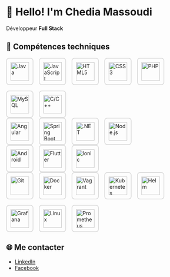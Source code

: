 # 👋 Hello! I'm **Chedia Massoudi**

Développeur **Full Stack**

## 🔧 Compétences techniques

<div style="display: flex; flex-wrap: wrap; gap: 15px;">
  <div style="border: 2px solid #ddd; padding: 10px; border-radius: 8px;">
    <img src="https://cdn.jsdelivr.net/npm/simple-icons@v8/icons/java.svg" alt="Java" title="Java" width="50" />
  </div>
  <div style="border: 2px solid #ddd; padding: 10px; border-radius: 8px;">
    <img src="https://cdn.jsdelivr.net/npm/simple-icons@v8/icons/javascript.svg" alt="JavaScript" title="JavaScript" width="50" />
  </div>
  <div style="border: 2px solid #ddd; padding: 10px; border-radius: 8px;">
    <img src="https://cdn.jsdelivr.net/npm/simple-icons@v8/icons/html5.svg" alt="HTML5" title="HTML5" width="50" />
  </div>
  <div style="border: 2px solid #ddd; padding: 10px; border-radius: 8px;">
    <img src="https://cdn.jsdelivr.net/npm/simple-icons@v8/icons/css3.svg" alt="CSS3" title="CSS3" width="50" />
  </div>
  <div style="border: 2px solid #ddd; padding: 10px; border-radius: 8px;">
    <img src="https://cdn.jsdelivr.net/npm/simple-icons@v8/icons/php.svg" alt="PHP" title="PHP" width="50" />
  </div>
  <div style="border: 2px solid #ddd; padding: 10px; border-radius: 8px;">
    <img src="https://cdn.jsdelivr.net/npm/simple-icons@v8/icons/mysql.svg" alt="MySQL" title="MySQL" width="50" />
  </div>
  <div style="border: 2px solid #ddd; padding: 10px; border-radius: 8px;">
    <img src="https://cdn.jsdelivr.net/npm/simple-icons@v8/icons/cplusplus.svg" alt="C/C++" title="C/C++" width="50" />
  </div>
</div>

<div style="display: flex; flex-wrap: wrap; gap: 15px;">
  <div style="border: 2px solid #ddd; padding: 10px; border-radius: 8px;">
    <img src="https://cdn.jsdelivr.net/npm/simple-icons@v8/icons/angular.svg" alt="Angular" title="Angular" width="50" />
  </div>
  <div style="border: 2px solid #ddd; padding: 10px; border-radius: 8px;">
    <img src="https://cdn.jsdelivr.net/npm/simple-icons@v8/icons/spring.svg" alt="Spring Boot" title="Spring Boot" width="50" />
  </div>
  <div style="border: 2px solid #ddd; padding: 10px; border-radius: 8px;">
    <img src="https://cdn.jsdelivr.net/npm/simple-icons@v8/icons/dot-net.svg" alt=".NET" title=".NET" width="50" />
  </div>
  <div style="border: 2px solid #ddd; padding: 10px; border-radius: 8px;">
    <img src="https://cdn.jsdelivr.net/npm/simple-icons@v8/icons/node-dot-js.svg" alt="Node.js" title="Node.js" width="50" />
  </div>
</div>

<div style="display: flex; flex-wrap: wrap; gap: 15px;">
  <div style="border: 2px solid #ddd; padding: 10px; border-radius: 8px;">
    <img src="https://cdn.jsdelivr.net/npm/simple-icons@v8/icons/android.svg" alt="Android" title="Android" width="50" />
  </div>
  <div style="border: 2px solid #ddd; padding: 10px; border-radius: 8px;">
    <img src="https://cdn.jsdelivr.net/npm/simple-icons@v8/icons/flutter.svg" alt="Flutter" title="Flutter" width="50" />
  </div>
  <div style="border: 2px solid #ddd; padding: 10px; border-radius: 8px;">
    <img src="https://cdn.jsdelivr.net/npm/simple-icons@v8/icons/ionic.svg" alt="Ionic" title="Ionic" width="50" />
  </div>
</div>

<div style="display: flex; flex-wrap: wrap; gap: 15px;">
  <div style="border: 2px solid #ddd; padding: 10px; border-radius: 8px;">
    <img src="https://cdn.jsdelivr.net/npm/simple-icons@v8/icons/git.svg" alt="Git" title="Git" width="50" />
  </div>
  <div style="border: 2px solid #ddd; padding: 10px; border-radius: 8px;">
    <img src="https://cdn.jsdelivr.net/npm/simple-icons@v8/icons/docker.svg" alt="Docker" title="Docker" width="50" />
  </div>
  <div style="border: 2px solid #ddd; padding: 10px; border-radius: 8px;">
    <img src="https://cdn.jsdelivr.net/npm/simple-icons@v8/icons/vagrant.svg" alt="Vagrant" title="Vagrant" width="50" />
  </div>
  <div style="border: 2px solid #ddd; padding: 10px; border-radius: 8px;">
    <img src="https://cdn.jsdelivr.net/npm/simple-icons@v8/icons/kubernetes.svg" alt="Kubernetes" title="Kubernetes" width="50" />
  </div>
  <div style="border: 2px solid #ddd; padding: 10px; border-radius: 8px;">
    <img src="https://cdn.jsdelivr.net/npm/simple-icons@v8/icons/helm.svg" alt="Helm" title="Helm" width="50" />
  </div>
  <div style="border: 2px solid #ddd; padding: 10px; border-radius: 8px;">
    <img src="https://cdn.jsdelivr.net/npm/simple-icons@v8/icons/grafana.svg" alt="Grafana" title="Grafana" width="50" />
  </div>
  <div style="border: 2px solid #ddd; padding: 10px; border-radius: 8px;">
    <img src="https://cdn.jsdelivr.net/npm/simple-icons@v8/icons/linux.svg" alt="Linux" title="Linux" width="50" />
  </div>
  <div style="border: 2px solid #ddd; padding: 10px; border-radius: 8px;">
    <img src="https://cdn.jsdelivr.net/npm/simple-icons@v8/icons/prometheus.svg" alt="Prometheus" title="Prometheus" width="50" />
  </div>
</div>

## 🌐 Me contacter

- [LinkedIn](https://www.linkedin.com/in/chadia-massoudi-8a1936226/)
- [Facebook](https://www.facebook.com/chadia.massoudi.3)
